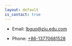 ```yaml
---
layout: default
is_contact: true
---
```


* Email: [lbguo@zju.edu.com](mailto:lbguo@zju.edu.com)

* Phone: [+86-13770681528](tel:+86-13770681528)
